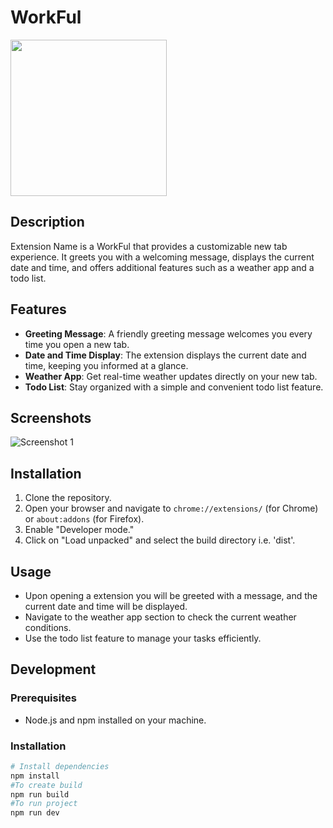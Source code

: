 
# WorkFul
[<img src="https://i.ibb.co/ZVdxdQf/icon.png" width="250"/>](WorkFul)

## Description

Extension Name is a WorkFul that provides a customizable new tab experience. It greets you with a welcoming message, displays the current date and time, and offers additional features such as a weather app and a todo list.

## Features

- **Greeting Message**: A friendly greeting message welcomes you every time you open a new tab.
- **Date and Time Display**: The extension displays the current date and time, keeping you informed at a glance.
- **Weather App**: Get real-time weather updates directly on your new tab.
- **Todo List**: Stay organized with a simple and convenient todo list feature.

## Screenshots

![Screenshot 1](https://i.ibb.co/ssqVHMt/Workful-Extension.png)


## Installation

1. Clone the repository.
2. Open your browser and navigate to `chrome://extensions/` (for Chrome) or `about:addons` (for Firefox).
3. Enable "Developer mode."
4. Click on "Load unpacked" and select the build directory i.e. 'dist'.

## Usage

- Upon opening a extension you will be greeted with a message, and the current date and time will be displayed.
- Navigate to the weather app section to check the current weather conditions.
- Use the todo list feature to manage your tasks efficiently.

## Development

### Prerequisites

- Node.js and npm installed on your machine.

### Installation

```bash
# Install dependencies
npm install
#To create build
npm run build
#To run project
npm run dev